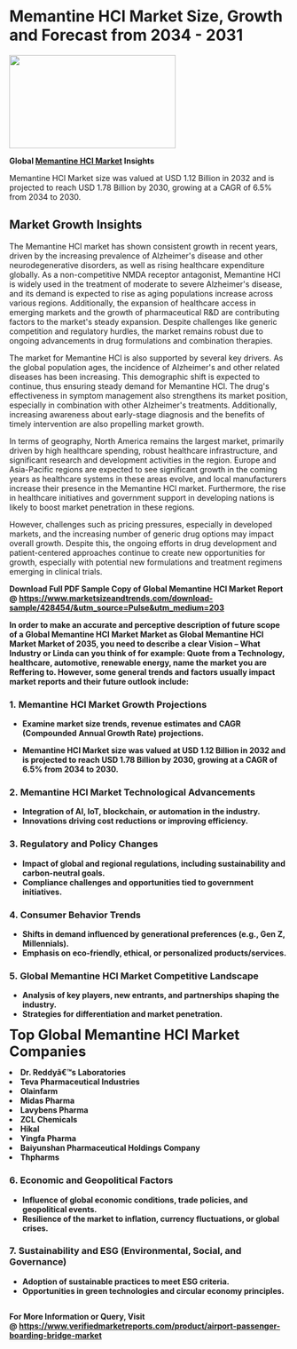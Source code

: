 <H1>Memantine HCl Market Size, Growth and Forecast from 2034 - 2031</H1><img class="aligncenter size-medium wp-image-584254" src="https://thirdeyenews.in/wp-content/uploads/2034/09/Global-Market-Research-300x168.jpeg" alt="" width="300" height="168" /><p><strong>Global&nbsp;<a href="https://www.marketsizeandtrends.com/download-sample/428454/&amp;utm_source=Pulse&amp;utm_medium=203">Memantine HCl Market</a> Insights</strong></p><p>Memantine HCl Market size was valued at USD 1.12 Billion in 2032 and is projected to reach USD 1.78 Billion by 2030, growing at a CAGR of 6.5% from 2034 to 2030.</p><p><h2>Market Growth Insights</h2> <p>The Memantine HCl market has shown consistent growth in recent years, driven by the increasing prevalence of Alzheimer's disease and other neurodegenerative disorders, as well as rising healthcare expenditure globally. As a non-competitive NMDA receptor antagonist, Memantine HCl is widely used in the treatment of moderate to severe Alzheimer's disease, and its demand is expected to rise as aging populations increase across various regions. Additionally, the expansion of healthcare access in emerging markets and the growth of pharmaceutical R&D are contributing factors to the market's steady expansion. Despite challenges like generic competition and regulatory hurdles, the market remains robust due to ongoing advancements in drug formulations and combination therapies.</p> <p><strong></strong></p> <p>The market for Memantine HCl is also supported by several key drivers. As the global population ages, the incidence of Alzheimer's and other related diseases has been increasing. This demographic shift is expected to continue, thus ensuring steady demand for Memantine HCl. The drug's effectiveness in symptom management also strengthens its market position, especially in combination with other Alzheimer's treatments. Additionally, increasing awareness about early-stage diagnosis and the benefits of timely intervention are also propelling market growth.</p> <p>In terms of geography, North America remains the largest market, primarily driven by high healthcare spending, robust healthcare infrastructure, and significant research and development activities in the region. Europe and Asia-Pacific regions are expected to see significant growth in the coming years as healthcare systems in these areas evolve, and local manufacturers increase their presence in the Memantine HCl market. Furthermore, the rise in healthcare initiatives and government support in developing nations is likely to boost market penetration in these regions.</p> <p>However, challenges such as pricing pressures, especially in developed markets, and the increasing number of generic drug options may impact overall growth. Despite this, the ongoing efforts in drug development and patient-centered approaches continue to create new opportunities for growth, especially with potential new formulations and treatment regimens emerging in clinical trials.</p> <p><strong></p><p><span class=""><strong>Download Full PDF Sample Copy of Global Memantine HCl Market Report</strong> @ <a href="https://www.marketsizeandtrends.com/download-sample/428454/&amp;utm_source=Pulse&amp;utm_medium=203" target="_blank">https://www.marketsizeandtrends.com/download-sample/428454/&amp;utm_source=Pulse&amp;utm_medium=203</a></span></p><p>In order to make an accurate and perceptive description of future scope of a Global&nbsp;Memantine HCl Market Market as Global&nbsp;Memantine HCl Market Market of 2035, you need to describe a clear Vision &ndash; What Industry or Linda can you think of for example: Quote from a Technology, healthcare, automotive, renewable energy, name the market you are Reffering to. However, some general trends and factors usually impact market reports and their future outlook include:</p><h3>1.&nbsp;<strong>Memantine HCl Market Growth Projections</strong></h3><ul><li>Examine market size trends, revenue estimates and CAGR (Compounded Annual Growth Rate) projections.</li><li><p>Memantine HCl Market size was valued at USD 1.12 Billion in 2032 and is projected to reach USD 1.78 Billion by 2030, growing at a CAGR of 6.5% from 2034 to 2030.</p></li></ul><h3>2.&nbsp;<strong>Memantine HCl Market Technological Advancements</strong></h3><ul><li>Integration of AI, IoT, blockchain, or automation in the industry.</li><li>Innovations driving cost reductions or improving efficiency.</li></ul><h3>3.&nbsp;<strong>Regulatory and Policy Changes</strong></h3><ul><li>Impact of global and regional regulations, including sustainability and carbon-neutral goals.</li><li>Compliance challenges and opportunities tied to government initiatives.</li></ul><h3>4.&nbsp;<strong>Consumer Behavior Trends</strong></h3><ul><li>Shifts in demand influenced by generational preferences (e.g., Gen Z, Millennials).</li><li>Emphasis on eco-friendly, ethical, or personalized products/services.</li></ul><h3>5.&nbsp;<strong>Global Memantine HCl Market Competitive Landscape</strong></h3><ul><li>Analysis of key players, new entrants, and partnerships shaping the industry.</li><li>Strategies for differentiation and market penetration.</li></ul><p data-pm-slice="1 1 []"><span style="color: inherit; font-family: inherit; font-size: 25px;">Top Global Memantine HCl Market Companies</span></p><div class="" data-test-id=""><p><li>Dr. Reddyâ€™s Laboratories</li><li> Teva Pharmaceutical Industries</li><li> Olainfarm</li><li> Midas Pharma</li><li> Lavybens Pharma</li><li> ZCL Chemicals</li><li> Hikal</li><li> Yingfa Pharma</li><li> Baiyunshan Pharmaceutical Holdings Company</li><li> Thpharms</li></p></div><h3>6.&nbsp;<strong>Economic and Geopolitical Factors</strong></h3><ul><li>Influence of global economic conditions, trade policies, and geopolitical events.</li><li>Resilience of the market to inflation, currency fluctuations, or global crises.</li></ul><h3>7.&nbsp;<strong>Sustainability and ESG (Environmental, Social, and Governance)</strong></h3><ul><li>Adoption of sustainable practices to meet ESG criteria.</li><li>Opportunities in green technologies and circular economy principles.</li></ul><h2><strong style="font-size: 14px;">For More Information or Query, Visit @&nbsp;</strong><a style="background-color: #ffffff; font-size: 14px;" href="https://www.marketsizeandtrends.com/report/memantine-hcl-market/" target="_blank">https://www.verifiedmarketreports.com/product/airport-passenger-boarding-bridge-market</a></h2>
